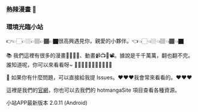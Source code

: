 ### 熱辣漫畫 👋

### 環境光臨小站

👉👉🏻👉🏼👉🏽👉🏾👉🏿很高興遇見你，親愛的小夥伴。👈👈🏻👈🏼👈🏽👈🏾👈🏿

📚 我們這裡有很多的漫畫📕📗📙📘、動畫📹📺📼📽️。據說是千千萬萬，翻也翻不完。誰知道呢，你可以來看看呀~ 🤟🤟🏻🤟🏼🤟🏽🤟🏾🤟🏿

💬    如果你有什麼問題，可以直接給我提 Issues。❤️❤️❤️我會常來看看的。❤️❤️❤️

這裡是我們的[官網](https://www.mrhotmanga.com/)，你也可以去我們的 hotmangaSite 項目查看各種資源。

小站APP最新版本 2.0.11 (Android)
